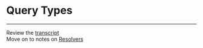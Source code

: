 # Query Types


---

Review the [transcript](../05-transcripts/03-query-types.txt)  
Move on to notes on [Resolvers](01-resolvers.md)